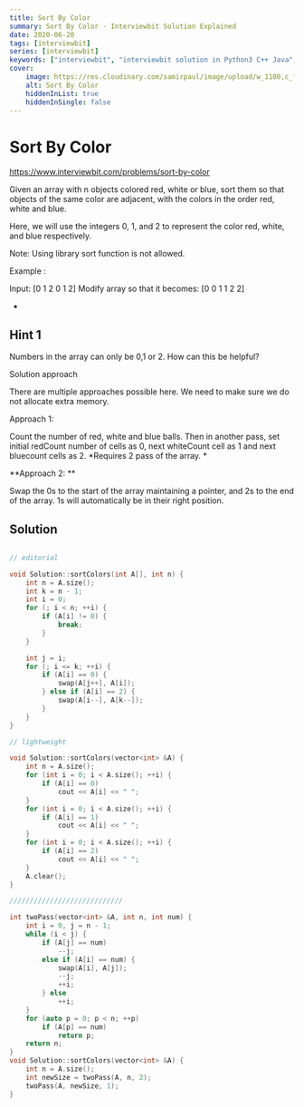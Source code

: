 ```yaml
---
title: Sort By Color
summary: Sort By Color - Interviewbit Solution Explained
date: 2020-06-20
tags: [interviewbit]
series: [interviewbit]
keywords: ["interviewbit", "interviewbit solution in Python3 C++ Java", "Sort By Color Solution Explained"]
cover:
    image: https://res.cloudinary.com/samirpaul/image/upload/w_1100,c_fit,co_rgb:FFFFFF,l_text:Arial_75_bold:Sort By Color - Solution Explained/problem-solving.webp
    alt: Sort By Color
    hiddenInList: true
    hiddenInSingle: false
---
```


# Sort By Color

https://www.interviewbit.com/problems/sort-by-color



Given an array with n objects colored red, white or blue, 
sort them so that objects of the same color are adjacent, with the colors in the order red, white and blue.

Here, we will use the integers 0, 1, and 2 to represent the color red, white, and blue respectively.

Note: Using library sort function is not allowed.

Example :

Input: [0 1 2 0 1 2]
Modify array so that it becomes: [0 0 1 1 2 2]

-

## Hint 1
Numbers in the array can only be 0,1 or 2. How can this be helpful?

Solution approach

There are multiple approaches possible here. We need to make sure we do not allocate extra memory.

Approach 1:

 Count the number of red, white and blue balls. 
Then in another pass, set initial redCount number of cells as 0, next whiteCount cell as 1
and next bluecount cells as 2. 
*Requires 2 pass of the array. * 

**Approach 2: **

 Swap the 0s to the start of the array maintaining a pointer, and 2s to the end of the array. 
1s will automatically be in their right position. 


## Solution

```cpp

// editorial

void Solution::sortColors(int A[], int n) {
    int n = A.size();
    int k = n - 1;
    int i = 0;
    for (; i < n; ++i) {
        if (A[i] != 0) {
            break;
        }
    }

    int j = i;
    for (; i <= k; ++i) {
        if (A[i] == 0) {
            swap(A[j++], A[i]);
        } else if (A[i] == 2) {
            swap(A[i--], A[k--]);
        }
    }
}

// lightweight

void Solution::sortColors(vector<int> &A) {
    int n = A.size();
    for (int i = 0; i < A.size(); ++i) {
        if (A[i] == 0)
            cout << A[i] << " ";
    }
    for (int i = 0; i < A.size(); ++i) {
        if (A[i] == 1)
            cout << A[i] << " ";
    }
    for (int i = 0; i < A.size(); ++i) {
        if (A[i] == 2)
            cout << A[i] << " ";
    }
    A.clear();
}

////////////////////////////

int twoPass(vector<int> &A, int n, int num) {
    int i = 0, j = n - 1;
    while (i < j) {
        if (A[j] == num)
            --j;
        else if (A[i] == num) {
            swap(A[i], A[j]);
            --j;
            ++i;
        } else
            ++i;
    }
    for (auto p = 0; p < n; ++p)
        if (A[p] == num)
            return p;
    return n;
}
void Solution::sortColors(vector<int> &A) {
    int n = A.size();
    int newSize = twoPass(A, n, 2);
    twoPass(A, newSize, 1);
}
```